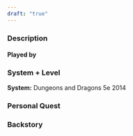 ```yaml
---
draft: "true"
---
```

### Description

#### Played by


### System + Level
**System:** Dungeons and Dragons 5e 2014

### Personal Quest

### Backstory
